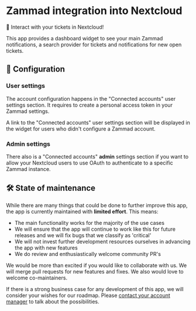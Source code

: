 # Zammad integration into Nextcloud

🦜 Interact with your tickets in Nextcloud!

This app provides a dashboard widget to see your main Zammad notifications, a search provider for tickets and notifications for new open tickets.

## 🔧 Configuration

### User settings

The account configuration happens in the "Connected accounts" user settings section. It requires to create a personal access token in your Zammad settings.

A link to the "Connected accounts" user settings section will be displayed in the widget for users who didn't configure a Zammad account.

### Admin settings

There also is a "Connected accounts" **admin** settings section if you want to allow your Nextcloud users to use OAuth to authenticate to a specific Zammad instance.

## **🛠️ State of maintenance**

While there are many things that could be done to further improve this app, the app is currently maintained with **limited effort**. This means:

- The main functionality works for the majority of the use cases
- We will ensure that the app will continue to work like this for future releases and we will fix bugs that we classify as 'critical'
- We will not invest further development resources ourselves in advancing the app with new features
- We do review and enthusiastically welcome community PR's

We would be more than excited if you would like to collaborate with us. We will merge pull requests for new features and fixes. We also would love to welcome co-maintainers.

If there is a strong business case for any development of this app, we will consider your wishes for our roadmap. Please [contact your account manager](https://nextcloud.com/enterprise/) to talk about the possibilities.
